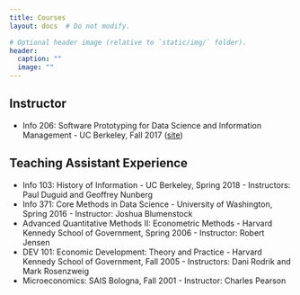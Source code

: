 ```yaml
---
title: Courses
layout: docs  # Do not modify.

# Optional header image (relative to `static/img/` folder).
header:
  caption: ""
  image: ""
---
```


## Instructor

- Info 206: Software Prototyping for Data Science and Information Management - UC Berkeley, Fall 2017 ([site](https://nkeleher.netlify.com/courses/info206_2017/))

## Teaching Assistant Experience

- Info 103: History of Information - UC Berkeley, Spring 2018 - Instructors: Paul Duguid and Geoffrey Nunberg
- Info 371: Core Methods in Data Science - University of Washington, Spring 2016 - Instructor: Joshua Blumenstock
- Advanced Quantitative Methods II: Econometric Methods - Harvard Kennedy School of Government, Spring 2006 - Instructor: Robert Jensen
- DEV 101: Economic Development: Theory and Practice - Harvard Kennedy School of Government, Fall 2005 - Instructors: Dani Rodrik and Mark Rosenzweig
- Microeconomics: SAIS Bologna, Fall 2001 - Instructor: Charles Pearson